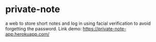 ﻿# private-note
a web to store short notes and log in using facial verification to avoid forgetting the password.
Link demo: https://private-note-app.herokuapp.com/
